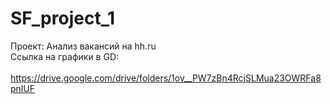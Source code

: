 # SF_project_1
Проект: Анализ вакансий на hh.ru<br>
Ссылка на графики в GD:<br>  
https://drive.google.com/drive/folders/1ov__PW7zBn4RcjSLMua23OWRFa8pnlUF
